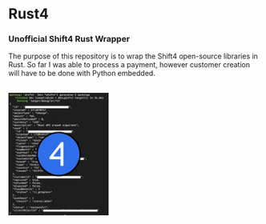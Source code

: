 # Rust4
### Unofficial Shift4 Rust Wrapper
The purpose of this repository is to wrap the Shift4 open-source libraries in Rust.
So far I was able to process a payment, however customer creation will have to be done with Python embedded.

<p align="left">
  <em></em>
  <br />
  <img src="./example/shift4.png" alt="Image 1" width="200" />
</p>
